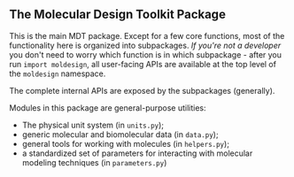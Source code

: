 ## The Molecular Design Toolkit Package

This is the main MDT package. Except for a few core functions, most of the functionality here is organized into subpackages. *If you're not a developer* you don't need to worry which function is in which subpackage - after you run `import moldesign`, all user-facing APIs are available at the top level of the `moldesign` namespace.

The complete internal APIs are exposed by the subpackages (generally).

Modules in this package are general-purpose utilities:
 * The physical unit system (in `units.py`);
 * generic molecular and biomolecular data (in `data.py`);
 * general tools for working with molecules (in `helpers.py`);
 * a standardized set of parameters for interacting with molecular modeling techniques (in `parameters.py`)